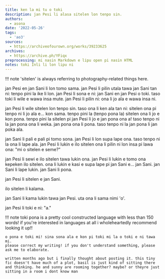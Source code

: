 ```yaml
---
title: ken la mi tu o toki
description: jan Pesi li alasa sitelen lon tenpo sin.
authors:
  - asona
date: '2022-05-26'
tags:
  - 'ao3'
sources:
  - https://archiveofourown.org/works/39233625
archives:
  - https://archive.ph/YFiqx
preprocessing: mi nasin Markdown e lipu open pi nasin HTML
notes: toki Inli li lon lipu ni
---
```


!!! note
    'sitelen' is always referring to photography-related things here.

jan Pesi en jan Sani li lon tomo sama. jan Pesi li pilin utala tawa jan Sani tan ni: tenpo pini la ike li lon. jan Pesi li sona e ni: jan Sani en jan Pesi o toki. taso toki li wile e wawa insa mute. jan Pesi li pilin ni: ona li jo ala e wawa insa ni.

jan Pesi li wile sitelen lon tenpo sin. taso ona li ken ala tan ni: sitelen ona pi tenpo ni li jo ala e... kon sama. tenpo pini la (tenpo pona la) sitelen ona li jo e kon pona. tenpo pini la sitelen pi jan Pesi li jo e jan pona ona a! taso tenpo ni la jan pona ona li weka. jan pona ona li pona. taso tenpo ni la jan pona li jan poka ala.

jan Sani li pali e pali pi tomo sona. jan Pesi li lon supa lape ona. taso tenpo ni la ona li lape ala. jan Pesi li lukin e ilo sitelen ona li pilin ni lon insa pi lawa ona: "mi o sitelen e seme?"

jan Pesi li sewi e ilo sitelen tawa lukin ona. jan Pesi li lukin e tomo ona kepeken ilo sitelen. ona li lukin e kasi e supa lape pi jan Sani e... jan Sani. jan Sani li lape lukin. jan Sani li pona.

jan Pesi li sitelen e jan Sani.

ilo sitelen li kalama.

jan Sani li kama lukin tawa jan Pesi. uta ona li sama nimi 'o'.

jan Pesi li toki e ni: "a."

!!! note
    toki pona is a pretty cool constructed language with less than 150 words! if you're interested in languages at all i wholeheartedly recommend looking it up!!

    o pona e toki mi! sina sona ala e kon pi toki mi la o toki e ni tawa mi.  
    please correct my writing! if you don't understand something, please ask me to elaborate.

    written months ago but i finally thought about posting it. this tiny fic doesn't have much of a plot, basil is just kind of sitting there and thinking. he and sunny are rooming together? maybe? or theyre just sitting in a room i dont know man